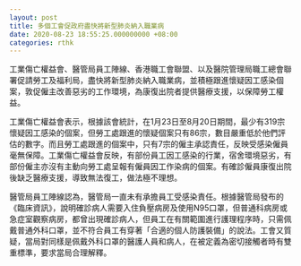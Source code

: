 ```yaml
---
layout: post
title: 多個工會促政府盡快將新型肺炎納入職業病
date: 2020-08-23 18:55:25.000000000 +08:00
categories: rthk
---
```


工業傷亡權益會、醫管局員工陣線、香港職工會聯盟、以及醫院管理局職工總會聯署促請勞工及福利局，盡快將新型肺炎納入職業病，並積極跟進懷疑因工感染個案，敦促僱主改善惡劣的工作環境，為康復出院者提供醫療支援，以保障勞工權益。 

工業傷亡權益會表示，根據該會統計，在1月23日至8月20日期間，最少有319宗懷疑因工感染的個案，但勞工處跟進的懷疑個案只有86宗，數目嚴重低於他們評估的數字。而且勞工處跟進的個案中，只有7宗的僱主承認責任，反映受感染僱員毫無保障。工業傷亡權益會反映，有部份員工因工感染的行業，宿舍環境惡劣，有部份僱主亦沒有主動向勞工處呈報有僱員因工作染病的個案。有確診僱員康復出院後缺乏醫療支援，導致無法復工，做法極不理想。

醫管局員工陣線認為，醫管局一直未有承擔員工受感染責任。根據醫管局發布的《臨床資訊》，說明確診病人需要入住負壓病房及使用N95口罩，但普通科病房或急症室觀察病房，都曾出現確診病人，但員工在有關範圍進行護理程序時，只需佩戴普通外科口罩，並不符合員工有穿著「合適的個人防護裝備」的說法。工會又質疑，當局對同樣是佩戴外科口罩的醫護人員和病人，在被定義為密切接觸者時有雙重標準，要求當局合理解釋。
